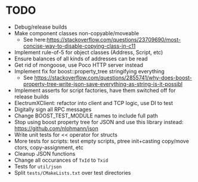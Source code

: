 # TODO
* Debug/release builds
* Make component classes non-copyable/moveable
    * See here:https://stackoverflow.com/questions/23709690/most-concise-way-to-disable-copying-class-in-c11
* Implement rule-of-5 for object classes (Address, Script, etc)
* Ensure balances of all kinds of addresses can be read
* Get rid of mongoose, use Poco HTTP server instead
* Implement fix for boost::property_tree stringifying everything
    * See https://stackoverflow.com/questions/2855741/why-does-boost-property-tree-write-json-save-everything-as-string-is-it-possibl
* Implement asserts for script factories, have them switched off for release builds
* ElectrumXClient: refactor into client and TCP logic, use DI to test
* Digitally sign all RPC messages
* Change BOOST_TEST_MODULE names to include full path
* Stop using boost property tree for JSON and use this library instead: https://github.com/nlohmann/json
* Write unit tests for << operator for structs
* More tests for scripts: test empty scripts, ptree init+casting copy/move ctors, copy-assignment, etc
* Cleanup JSON functions
* Change all occurances of `TxId` to `Txid`
* Tests for `util/json`
* Split `tests/CMakeLists.txt` over test directories